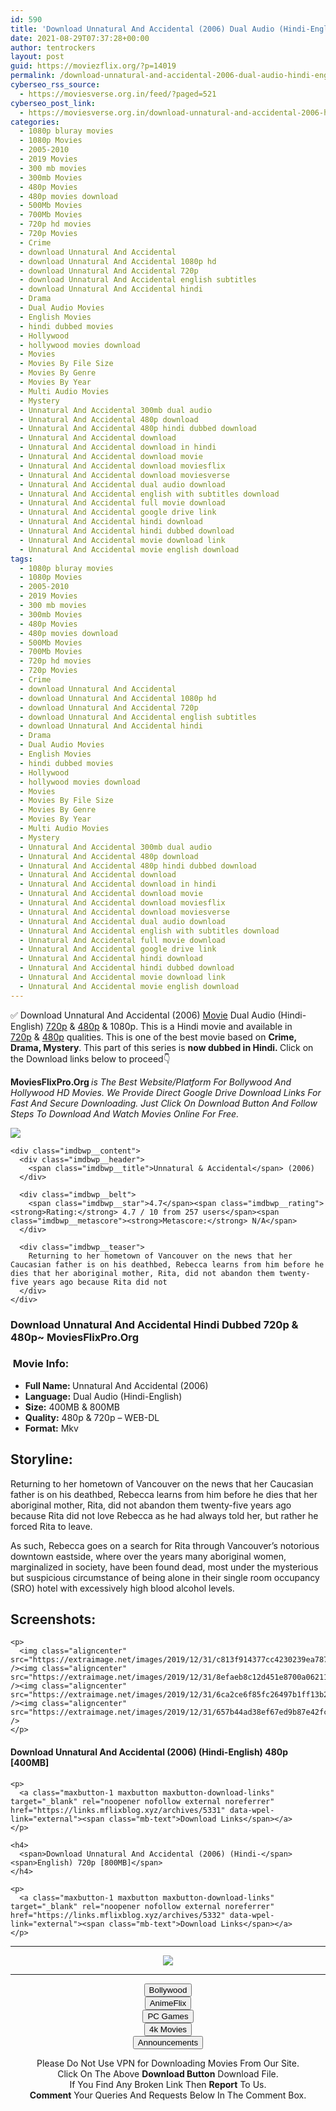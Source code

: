 ```yaml
---
id: 590
title: 'Download Unnatural And Accidental (2006) Dual Audio (Hindi-English) 480p [400MB] || 720p [800MB]'
date: 2021-08-29T07:37:28+00:00
author: tentrockers
layout: post
guid: https://moviezflix.org/?p=14019
permalink: /download-unnatural-and-accidental-2006-dual-audio-hindi-english-480p-400mb-720p-800mb/
cyberseo_rss_source:
  - https://moviesverse.org.in/feed/?paged=521
cyberseo_post_link:
  - https://moviesverse.org.in/download-unnatural-and-accidental-2006-hindi-480p-720p/
categories:
  - 1080p bluray movies
  - 1080p Movies
  - 2005-2010
  - 2019 Movies
  - 300 mb movies
  - 300mb Movies
  - 480p Movies
  - 480p movies download
  - 500Mb Movies
  - 700Mb Movies
  - 720p hd movies
  - 720p Movies
  - Crime
  - download Unnatural And Accidental
  - download Unnatural And Accidental 1080p hd
  - download Unnatural And Accidental 720p
  - download Unnatural And Accidental english subtitles
  - download Unnatural And Accidental hindi
  - Drama
  - Dual Audio Movies
  - English Movies
  - hindi dubbed movies
  - Hollywood
  - hollywood movies download
  - Movies
  - Movies By File Size
  - Movies By Genre
  - Movies By Year
  - Multi Audio Movies
  - Mystery
  - Unnatural And Accidental 300mb dual audio
  - Unnatural And Accidental 480p download
  - Unnatural And Accidental 480p hindi dubbed download
  - Unnatural And Accidental download
  - Unnatural And Accidental download in hindi
  - Unnatural And Accidental download movie
  - Unnatural And Accidental download moviesflix
  - Unnatural And Accidental download moviesverse
  - Unnatural And Accidental dual audio download
  - Unnatural And Accidental english with subtitles download
  - Unnatural And Accidental full movie download
  - Unnatural And Accidental google drive link
  - Unnatural And Accidental hindi download
  - Unnatural And Accidental hindi dubbed download
  - Unnatural And Accidental movie download link
  - Unnatural And Accidental movie english download
tags:
  - 1080p bluray movies
  - 1080p Movies
  - 2005-2010
  - 2019 Movies
  - 300 mb movies
  - 300mb Movies
  - 480p Movies
  - 480p movies download
  - 500Mb Movies
  - 700Mb Movies
  - 720p hd movies
  - 720p Movies
  - Crime
  - download Unnatural And Accidental
  - download Unnatural And Accidental 1080p hd
  - download Unnatural And Accidental 720p
  - download Unnatural And Accidental english subtitles
  - download Unnatural And Accidental hindi
  - Drama
  - Dual Audio Movies
  - English Movies
  - hindi dubbed movies
  - Hollywood
  - hollywood movies download
  - Movies
  - Movies By File Size
  - Movies By Genre
  - Movies By Year
  - Multi Audio Movies
  - Mystery
  - Unnatural And Accidental 300mb dual audio
  - Unnatural And Accidental 480p download
  - Unnatural And Accidental 480p hindi dubbed download
  - Unnatural And Accidental download
  - Unnatural And Accidental download in hindi
  - Unnatural And Accidental download movie
  - Unnatural And Accidental download moviesflix
  - Unnatural And Accidental download moviesverse
  - Unnatural And Accidental dual audio download
  - Unnatural And Accidental english with subtitles download
  - Unnatural And Accidental full movie download
  - Unnatural And Accidental google drive link
  - Unnatural And Accidental hindi download
  - Unnatural And Accidental hindi dubbed download
  - Unnatural And Accidental movie download link
  - Unnatural And Accidental movie english download
---
```

<div class="thecontent clearfix">
  <p>
    ✅ Download Unnatural And Accidental (2006) <a href="https://moviesverse.org.in/category/movies/" data-wpel-link="internal">Movie</a> Dual Audio (Hindi-English) <a href="https://moviesverse.org.in/720p-movies/" data-wpel-link="internal">720p</a>&nbsp;&&nbsp;<a href="https://moviesverse.org.in/480p-movies/" data-wpel-link="internal">480p</a> & 1080p. This is a Hindi movie and available in <a href="https://moviesverse.org.in/720p-movies/" data-wpel-link="internal">720p</a>&nbsp;&&nbsp;<a href="https://moviesverse.org.in/480p-movies/" data-wpel-link="internal">480p</a> qualities. This is one of the best movie based on <strong>Crime, Drama, Mystery</strong>. This part of this series is <strong>now dubbed in <span>Hindi.&nbsp;</span></strong><span>Click on the Download links below to proceed👇</span>
  </p>
  
  <p>
    <strong><span>MoviesFlixPro.Org&nbsp;</span></strong><em>is The Best Website/Platform For Bollywood And Hollywood HD Movies. We Provide Direct Google Drive Download Links For Fast And Secure Downloading. Just Click On Download Button And Follow Steps To&nbsp;Download And Watch Movies Online For Free.</em>
  </p>
  
  <div class="imdbwp imdbwp--movie dark">
    <div class="imdbwp__thumb">
      <a class="imdbwp__link" target="_blank" title="Unnatural & Accidental" href="https://www.imdb.com/title/tt0466403/" rel="nofollow external noopener noreferrer" data-wpel-link="external"><img class="imdbwp__img" src="https://m.media-amazon.com/images/M/MV5BMTg1NTM2Mjc0Ml5BMl5BanBnXkFtZTcwNDk3NDI0MQ@@._V1_SX300.jpg" /></a>
    </div>
    
    <div class="imdbwp__content">
      <div class="imdbwp__header">
        <span class="imdbwp__title">Unnatural & Accidental</span> (2006)
      </div>
      
      <div class="imdbwp__belt">
        <span class="imdbwp__star">4.7</span><span class="imdbwp__rating"><strong>Rating:</strong> 4.7 / 10 from 257 users</span><span class="imdbwp__metascore"><strong>Metascore:</strong> N/A</span>
      </div>
      
      <div class="imdbwp__teaser">
        Returning to her hometown of Vancouver on the news that her Caucasian father is on his deathbed, Rebecca learns from him before he dies that her aboriginal mother, Rita, did not abandon them twenty-five years ago because Rita did not
      </div>
    </div>
  </div>
  
  <h3>
    <span>Download Unnatural And Accidental Hindi Dubbed 720p & 480p~ MoviesFlixPro.Org</span>
  </h3>
  
  <h3>
    <span>&nbsp;Movie Info:&nbsp;</span>
  </h3>
  
  <ul>
    <li>
      <strong>Full Name: </strong>Unnatural And Accidental (2006)
    </li>
    <li>
      <strong>Language:</strong> Dual Audio (Hindi-English)
    </li>
    <li>
      <strong>Size:</strong> 400MB & 800MB
    </li>
    <li>
      <strong>Quality:</strong> 480p & 720p – WEB-DL
    </li>
    <li>
      <strong>Format:</strong>&nbsp;Mkv
    </li>
  </ul>
  
  <h2>
    <span>Storyline:</span>
  </h2>
  
  <p>
    Returning to her hometown of Vancouver on the news that her Caucasian father is on his deathbed, Rebecca learns from him before he dies that her aboriginal mother, Rita, did not abandon them twenty-five years ago because Rita did not love Rebecca as he had always told her, but rather he forced Rita to leave.
  </p>
  
  <div>
    As such, Rebecca goes on a search for Rita through Vancouver’s notorious downtown eastside, where over the years many aboriginal women, marginalized in society, have been found dead, most under the mysterious but suspicious circumstance of being alone in their single room occupancy (SRO) hotel with excessively high blood alcohol levels.
  </div>
  
  <div class="summary_text">
    <h2>
      <span>Screenshots:</span>
    </h2>
    
    <p>
      <img class="aligncenter" src="https://extraimage.net/images/2019/12/31/c813f914377cc4230239ea787680eb5e.jpg" /><img class="aligncenter" src="https://extraimage.net/images/2019/12/31/8efaeb8c12d451e8700a0621107bce3d.jpg" /><img class="aligncenter" src="https://extraimage.net/images/2019/12/31/6ca2ce6f85fc26497b1ff13b2d2e0be7.jpg" /><img class="aligncenter" src="https://extraimage.net/images/2019/12/31/657b44ad38ef67ed9b87e42fc5d36a5b.jpg" />
    </p>
  </div>
  
  <div class="inline canwrap">
    <h4>
      <span>Download Unnatural And Accidental (2006) (Hindi-English) </span><span>480p&nbsp; [400MB]</span>
    </h4>
    
    <p>
      <a class="maxbutton-1 maxbutton maxbutton-download-links" target="_blank" rel="noopener nofollow external noreferrer" href="https://links.mflixblog.xyz/archives/5331" data-wpel-link="external"><span class="mb-text">Download Links</span></a>
    </p>
    
    <h4>
      <span>Download Unnatural And Accidental (2006) (Hindi-</span><span>English) 720p [800MB]</span>
    </h4>
    
    <p>
      <a class="maxbutton-1 maxbutton maxbutton-download-links" target="_blank" rel="noopener nofollow external noreferrer" href="https://links.mflixblog.xyz/archives/5332" data-wpel-link="external"><span class="mb-text">Download Links</span></a>
    </p>
  </div>
</div>

<center>
  </p> 
  
  <hr />
  
  <p>
    <a href="http://gdrivepro.xyz/join.php" data-wpel-link="external" target="_blank" rel="nofollow external noopener noreferrer"><img src="https://i.imgur.com/FhMdWdW.png" /></a>
  </p>
  
  <hr />
  
  <p>
    <a href="https://dogemovies.xyz" target="_blank" data-wpel-link="external" rel="nofollow external noopener noreferrer"><button class="button button5">Bollywood</button></a><br /> <a href="https://animeflix.in" target="_blank" data-wpel-link="external" rel="nofollow external noopener noreferrer"><button class="button button5">AnimeFlix</button></a><br /> <a href="https://gamesflix.net/" target="_blank" data-wpel-link="external" rel="nofollow external noopener noreferrer"><button class="button button5">PC Games</button></a><br /> <a href="https://uhdmovies.in" target="_blank" data-wpel-link="external" rel="nofollow external noopener noreferrer"><button class="button button5">4k Movies</button></a><br /> <a href="https://moviesverse.org.in/announcements/" target="_blank" data-wpel-link="internal" rel="noopener"><button class="button button5">Announcements</button></a>
  </p>
  
  <div class="alert alert-danger">
    Please Do Not Use VPN for Downloading Movies From Our Site.
  </div>
  
  <div class="alert alert-success">
    Click On The Above <strong>Download Button</strong> Download File.
  </div>
  
  <div class="alert alert-warning">
    If You Find Any Broken Link Then <strong>Report</strong> To Us.
  </div>
  
  <div class="alert alert-info">
    <strong>Comment</strong> Your Queries And Requests Below In The Comment Box.
  </div>
  
  <p>
    </center>
  </p>